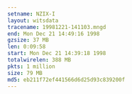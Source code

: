 ```yaml
---
setname: NZIX-I
layout: witsdata
tracename: 19981221-141103.mngd
end: Mon Dec 21 14:49:16 1998
gzsize: 37 MB
len: 0:09:58
start: Mon Dec 21 14:39:18 1998
totalwirelen: 388 MB
pkts: 1 million
size: 79 MB
md5: eb211f72ef441566d6d25d93c839200f
---
```

